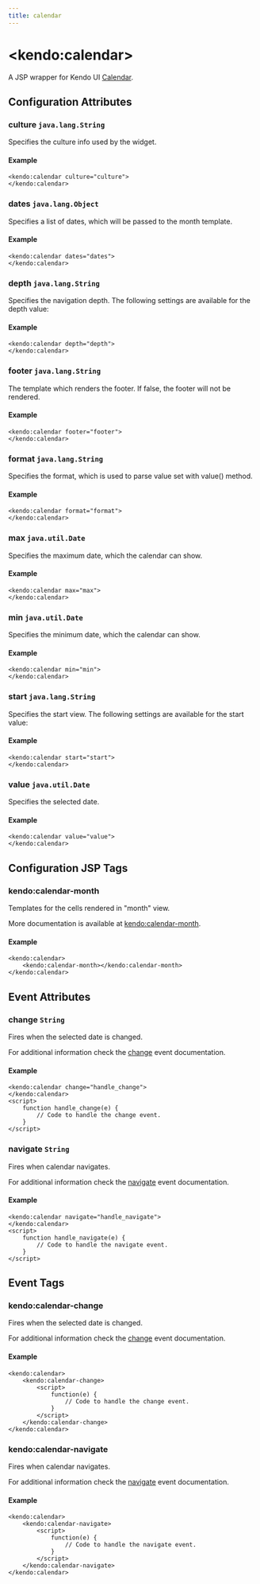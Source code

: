 ```yaml
---
title: calendar
---
```


# \<kendo:calendar\>
A JSP wrapper for Kendo UI [Calendar](/api/web/calendar).

## Configuration Attributes

### culture `java.lang.String`

Specifies the culture info used by the widget.

#### Example
    <kendo:calendar culture="culture">
    </kendo:calendar>

### dates `java.lang.Object`

Specifies a list of dates, which will be passed to the month template.

#### Example
    <kendo:calendar dates="dates">
    </kendo:calendar>

### depth `java.lang.String`

Specifies the navigation depth. The following
settings are available for the depth value:

#### Example
    <kendo:calendar depth="depth">
    </kendo:calendar>

### footer `java.lang.String`

The template which renders the footer. If false, the footer will not be rendered.

#### Example
    <kendo:calendar footer="footer">
    </kendo:calendar>

### format `java.lang.String`

Specifies the format, which is used to parse value set with value() method.

#### Example
    <kendo:calendar format="format">
    </kendo:calendar>

### max `java.util.Date`

Specifies the maximum date, which the calendar can show.

#### Example
    <kendo:calendar max="max">
    </kendo:calendar>

### min `java.util.Date`

Specifies the minimum date, which the calendar can show.

#### Example
    <kendo:calendar min="min">
    </kendo:calendar>

### start `java.lang.String`

Specifies the start view.
The following settings are available for the start value:

#### Example
    <kendo:calendar start="start">
    </kendo:calendar>

### value `java.util.Date`

Specifies the selected date.

#### Example
    <kendo:calendar value="value">
    </kendo:calendar>


##  Configuration JSP Tags

### kendo:calendar-month

Templates for the cells rendered in "month" view.

More documentation is available at [kendo:calendar-month](/api/wrappers/jsp/calendar/month).

#### Example

    <kendo:calendar>
        <kendo:calendar-month></kendo:calendar-month>
    </kendo:calendar>


## Event Attributes

### change `String`

Fires when the selected date is changed.


For additional information check the [change](/api/web/calendar#events-change) event documentation.

#### Example
    <kendo:calendar change="handle_change">
    </kendo:calendar>
    <script>
        function handle_change(e) {
            // Code to handle the change event.
        }
    </script>

### navigate `String`

Fires when calendar navigates.


For additional information check the [navigate](/api/web/calendar#events-navigate) event documentation.

#### Example
    <kendo:calendar navigate="handle_navigate">
    </kendo:calendar>
    <script>
        function handle_navigate(e) {
            // Code to handle the navigate event.
        }
    </script>

## Event Tags

### kendo:calendar-change

Fires when the selected date is changed.


For additional information check the [change](/api/web/calendar#events-change) event documentation.

#### Example
    <kendo:calendar>
        <kendo:calendar-change>
            <script>
                function(e) {
                    // Code to handle the change event.
                }
            </script>
        </kendo:calendar-change>
    </kendo:calendar>

### kendo:calendar-navigate

Fires when calendar navigates.


For additional information check the [navigate](/api/web/calendar#events-navigate) event documentation.

#### Example
    <kendo:calendar>
        <kendo:calendar-navigate>
            <script>
                function(e) {
                    // Code to handle the navigate event.
                }
            </script>
        </kendo:calendar-navigate>
    </kendo:calendar>

